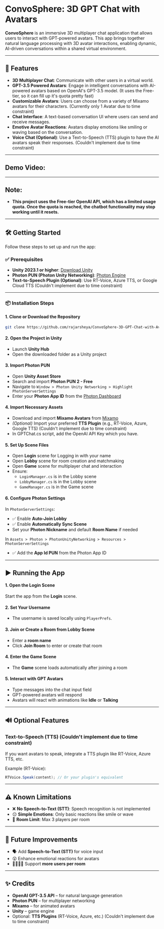 # ConvoSphere: 3D GPT Chat with Avatars

**ConvoSphere** is an immersive 3D multiplayer chat application that allows users to interact with GPT-powered avatars. This app brings together natural language processing with 3D avatar interactions, enabling dynamic, AI-driven conversations within a shared virtual environment.

---

## 🚀 Features

- **3D Multiplayer Chat**: Communicate with other users in a virtual world.
- **GPT-3.5 Powered Avatars**: Engage in intelligent conversations with AI-powered avatars based on OpenAI's GPT-3.5 model. (It uses the Free-tier, so it can fill up it's quota pretty fast)
- **Customizable Avatars**: Users can choose from a variety of Mixamo avatars for their characters. (Currently only 1 Avatar due to time constraint)
- **Chat Interface**: A text-based conversation UI where users can send and receive messages.
- **Emotive Avatar Reactions**: Avatars display emotions like smiling or waving based on the conversation.
- **Voice Chat (Optional)**: Use a Text-to-Speech (TTS) plugin to have the AI avatars speak their responses. (Couldn't implement due to time constraint)

---

## Demo Video: 

---

## Note: 

-  **This project uses the Free-tier OpenAI API, which has a limited usage quota. Once the quota is reached, the chatbot functionality may stop working until it resets.**

---

## 🛠️ Getting Started

Follow these steps to set up and run the app:

### ✅ Prerequisites

- **Unity 2023.1 or higher**: [Download Unity](https://unity.com/)
- **Photon PUN (Photon Unity Networking)**: [Photon Engine](https://www.photonengine.com/en-US/PUN)
- **Text-to-Speech Plugin (Optional)**: Use RT-Voice, Azure TTS, or Google Cloud TTS (Couldn't implement due to time constraint)

---

### 📦 Installation Steps

#### 1. Clone or Download the Repository

```bash
git clone https://github.com/rajarsheya/ConvoSphere-3D-GPT-Chat-with-Avatars
```

#### 2. Open the Project in Unity

- Launch **Unity Hub**
- Open the downloaded folder as a Unity project

#### 3. Import Photon PUN

- Open **Unity Asset Store**
- Search and import **Photon PUN 2 - Free**
- Navigate to `Window > Photon Unity Networking > Highlight PhotonServerSettings`
- Enter your **Photon App ID** from the [Photon Dashboard](https://dashboard.photonengine.com/)

#### 4. Import Necessary Assets

- Download and import **Mixamo Avatars** from [Mixamo](https://www.mixamo.com/)
- *(Optional)* Import your preferred **TTS Plugin** (e.g., RT-Voice, Azure, Google TTS) (Couldn't implement due to time constraint)
- In GPTChat.cs script, add the OpenAI API Key which you have.

#### 5. Set Up Scene Files

- Open **Login** scene for Logging in with your name
- Open **Lobby** scene for room creation and matchmaking
- Open **Game** scene for multiplayer chat and interaction
- Ensure:
  - `LoginManager.cs` is in the Lobby scene
  - `LobbyManager.cs` is in the Lobby scene
  - `GameManager.cs` is in the Game scene

#### 6. Configure Photon Settings

In `PhotonServerSettings`:

- ✅ Enable **Auto-Join Lobby**
- ✅ Enable **Automatically Sync Scene**
- Set your **Photon Nickname** and default **Room Name** if needed

In `Assets > Photon > PhotonUnityNetworking > Resources > PhotonServerSettings`
- ✅ Add the **App Id PUN** from the Photon App ID
---

## ▶️ Running the App

#### 1. Open the Login Scene

Start the app from the **Login** scene.

#### 2. Set Your Username

- The username is saved locally using `PlayerPrefs`.

#### 3. Join or Create a Room from Lobby Scene

- Enter a **room name**
- Click **Join Room** to enter or create that room

#### 4. Enter the Game Scene

- The **Game** scene loads automatically after joining a room

#### 5. Interact with GPT Avatars

- Type messages into the chat input field
- GPT-powered avatars will respond
- Avatars will react with animations like **Idle** or **Talking**

---

## 🔊 Optional Features 

### Text-to-Speech (TTS) (Couldn't implement due to time constraint)

If you want avatars to speak, integrate a TTS plugin like RT-Voice, Azure TTS, etc.

Example (RT-Voice):

```csharp
RTVoice.Speak(content); // Or your plugin's equivalent
```

---

## ⚠️ Known Limitations

- ❌ **No Speech-to-Text (STT)**: Speech recognition is not implemented
- 😐 **Simple Emotions**: Only basic reactions like smile or wave
- 👥 **Room Limit**: Max 3 players per room

---

## 🔮 Future Improvements

- 🗣️ Add **Speech-to-Text (STT)** for voice input
- 😲 Enhance emotional reactions for avatars
- 👨‍👩‍👧‍👦 Support **more users per room**

---

## ✨ Credits

- **OpenAI GPT-3.5 API** – for natural language generation  
- **Photon PUN** – for multiplayer networking  
- **Mixamo** – for animated avatars  
- **Unity** – game engine  
- Optional: **TTS Plugins** (RT-Voice, Azure, etc.) (Couldn't implement due to time constraint)
